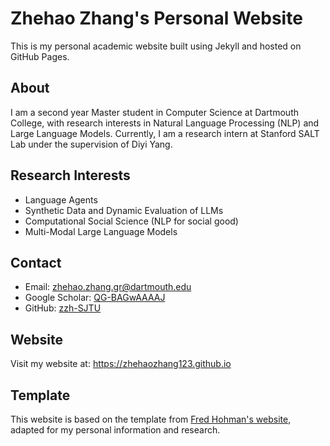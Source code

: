 # Zhehao Zhang's Personal Website

This is my personal academic website built using Jekyll and hosted on GitHub Pages.

## About

I am a second year Master student in Computer Science at Dartmouth College, with research interests in Natural Language Processing (NLP) and Large Language Models. Currently, I am a research intern at Stanford SALT Lab under the supervision of Diyi Yang.

## Research Interests

- Language Agents
- Synthetic Data and Dynamic Evaluation of LLMs
- Computational Social Science (NLP for social good)
- Multi-Modal Large Language Models

## Contact

- Email: zhehao.zhang.gr@dartmouth.edu
- Google Scholar: [QG-BAGwAAAAJ](https://scholar.google.com/citations?user=QG-BAGwAAAAJ&hl=en)
- GitHub: [zzh-SJTU](https://github.com/zzh-SJTU)

## Website

Visit my website at: https://zhehaozhang123.github.io

## Template

This website is based on the template from [Fred Hohman's website](https://github.com/fredhohman/fredhohman.github.io), adapted for my personal information and research.
